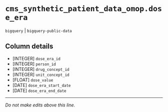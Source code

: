 # `cms_synthetic_patient_data_omop.dose_era`
`bigquery` | `bigquery-public-data`

## Column details
* [INTEGER]   `dose_era_id`
* [INTEGER]   `person_id`
* [INTEGER]   `drug_concept_id`
* [INTEGER]   `unit_concept_id`
* [FLOAT]     `dose_value`
* [DATE]      `dose_era_start_date`
* [DATE]      `dose_era_end_date`

-------------------------------------------------------------------------------
*Do not make edits above this line.*

